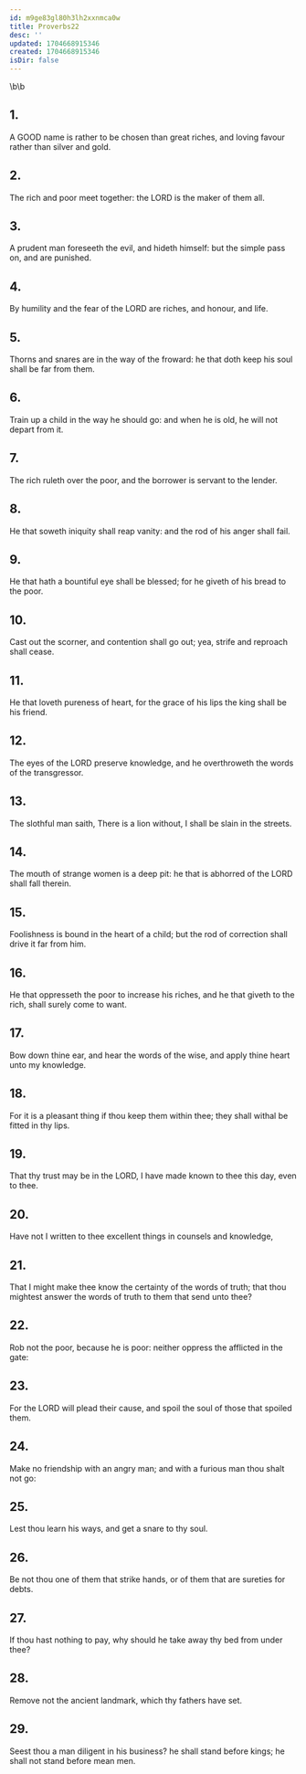 ```yaml
---
id: m9ge83gl80h3lh2xxnmca0w
title: Proverbs22
desc: ''
updated: 1704668915346
created: 1704668915346
isDir: false
---
```

\b\b
## 1.
A GOOD name is rather to be chosen than great riches, and loving favour rather than silver and gold.
## 2.
The rich and poor meet together: the LORD is the maker of them all.
## 3.
A prudent man foreseeth the evil, and hideth himself: but the simple pass on, and are punished.
## 4.
By humility and the fear of the LORD are riches, and honour, and life.
## 5.
Thorns and snares are in the way of the froward: he that doth keep his soul shall be far from them.
## 6.
Train up a child in the way he should go: and when he is old, he will not depart from it.
## 7.
The rich ruleth over the poor, and the borrower is servant to the lender.
## 8.
He that soweth iniquity shall reap vanity: and the rod of his anger shall fail.
## 9.
He that hath a bountiful eye shall be blessed; for he giveth of his bread to the poor.
## 10.
Cast out the scorner, and contention shall go out; yea, strife and reproach shall cease.
## 11.
He that loveth pureness of heart, for the grace of his lips the king shall be his friend.
## 12.
The eyes of the LORD preserve knowledge, and he overthroweth the words of the transgressor.
## 13.
The slothful man saith, There is a lion without, I shall be slain in the streets.
## 14.
The mouth of strange women is a deep pit: he that is abhorred of the LORD shall fall therein.
## 15.
Foolishness is bound in the heart of a child; but the rod of correction shall drive it far from him.
## 16.
He that oppresseth the poor to increase his riches, and he that giveth to the rich, shall surely come to want.
## 17.
Bow down thine ear, and hear the words of the wise, and apply thine heart unto my knowledge.
## 18.
For it is a pleasant thing if thou keep them within thee; they shall withal be fitted in thy lips.
## 19.
That thy trust may be in the LORD, I have made known to thee this day, even to thee.
## 20.
Have not I written to thee excellent things in counsels and knowledge,
## 21.
That I might make thee know the certainty of the words of truth; that thou mightest answer the words of truth to them that send unto thee?
## 22.
Rob not the poor, because he is poor: neither oppress the afflicted in the gate:
## 23.
For the LORD will plead their cause, and spoil the soul of those that spoiled them.
## 24.
Make no friendship with an angry man; and with a furious man thou shalt not go:
## 25.
Lest thou learn his ways, and get a snare to thy soul.
## 26.
Be not thou one of them that strike hands, or of them that are sureties for debts.
## 27.
If thou hast nothing to pay, why should he take away thy bed from under thee?
## 28.
Remove not the ancient landmark, which thy fathers have set.
## 29.
Seest thou a man diligent in his business?  he shall stand before kings; he shall not stand before mean men.
